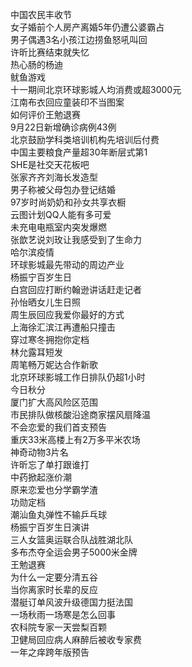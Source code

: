 中国农民丰收节  
女子婚前个人房产离婚5年仍遭公婆霸占  
男子偶遇3名小孩江边捞鱼怒吼叫回  
许昕比赛结束就失忆  
热心肠的杨迪  
鱿鱼游戏  
十一期间北京环球影城人均消费或超3000元  
江南布衣回应童装印不当图案  
如何评价王勉退赛  
9月22日新增确诊病例43例  
北京鼓励学科类培训机构先培训后付费  
中国主要粮食产量超30年断层式第1  
SHE是社交天花板吧  
张家齐齐刘海长发造型  
男子称被父母包办登记结婚  
97岁时尚奶奶和孙女共享衣橱  
云图计划QQ人能有多可爱  
未充电电瓶室内突发爆燃  
张歆艺说刘玫让我感受到了生命力  
哈尔滨疫情  
环球影城最先带动的周边产业  
杨振宁百岁生日  
白宫回应打断约翰逊讲话赶走记者  
孙怡晒女儿生日照  
周生辰回应我爱你最好的方式  
上海徐汇滨江再遭船只撞击  
穿过寒冬拥抱你定档  
林允露耳短发  
周笔畅万妮达合作新歌  
北京环球影城工作日排队仍超1小时  
今日秋分  
厦门扩大高风险区范围  
市民排队做核酸沿途商家摆风扇降温  
不会恋爱的我们首支预告  
重庆33米高楼上有2万多平米农场  
神奇动物3片名  
许昕忘了单打跟谁打  
中药掀起涨价潮  
原来恋爱也分学霸学渣  
功勋定档  
潮汕鱼丸弹性不输乒乓球  
杨振宁百岁生日演讲  
三人女篮奥运联合队战胜湖北队  
多布杰夺全运会男子5000米金牌  
王勉退赛  
为什么一定要分清五谷  
当你离家时长辈的反应  
潜艇订单风波升级德国力挺法国  
一场秋雨一场寒是怎么回事  
农科院专家一天尝梨百颗  
卫健局回应病人麻醉后被收专家费  
一年之痒跨年版预告  
